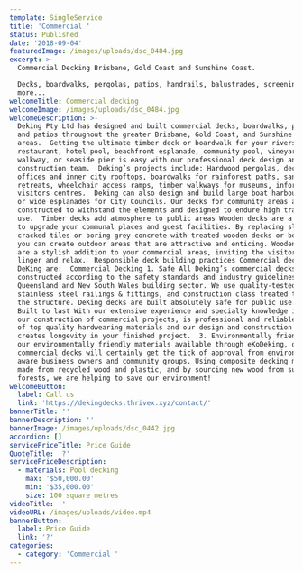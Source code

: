 ```yaml
---
template: SingleService
title: 'Commercial '
status: Published
date: '2018-09-04'
featuredImage: /images/uploads/dsc_0484.jpg
excerpt: >-
  Commercial Decking Brisbane, Gold Coast and Sunshine Coast.

  Decks, boardwalks, pergolas, patios, handrails, balustrades, screening and
  more...
welcomeTitle: Commercial decking
welcomeImage: /images/uploads/dsc_0484.jpg
welcomeDescription: >-
  Deking Pty Ltd has designed and built commercial decks, boardwalks, pergolas
  and patios throughout the greater Brisbane, Gold Coast, and Sunshine Coast
  areas.  Getting the ultimate timber deck or boardwalk for your riverside
  restaurant, hotel pool, beachfront esplanade, community pool, vineyard
  walkway, or seaside pier is easy with our professional deck design and deck
  construction team.  Deking’s projects include: Hardwood pergolas, decks for
  offices and inner city rooftops, boardwalks for rainforest paths, sanctuary
  retreats, wheelchair access ramps, timber walkways for museums, information &
  visitors centres.  Deking can also design and build large boat harbour piers
  or wide esplanades for City Councils. Our decks for community areas are
  constructed to withstand the elements and designed to endure high traffic
  use.  Timber decks add atmosphere to public areas Wooden decks are a great way
  to upgrade your communal places and guest facilities. By replacing slippery
  cracked tiles or boring grey concrete with treated wooden decks or boardwalks,
  you can create outdoor areas that are attractive and enticing. Wooden decks
  are a stylish addition to your commercial areas, inviting the visitor to
  linger and relax.  Responsible deck building practices Commercial decks from
  DeKing are:  Commercial Decking 1. Safe All Deking’s commercial decks are
  constructed according to the safety standards and industry guidelines for the
  Queensland and New South Wales building sector. We use quality-tested wood,
  stainless steel railings & fittings, and construction class treated timber for
  the structure. DeKing decks are built absolutely safe for public use.  2.
  Built to last With our extensive experience and specialty knowledge in decks,
  our construction of commercial projects, is professional and reliable. Our use
  of top quality hardwearing materials and our design and construction practice
  creates longevity in your finished project.  3. Environmentally friendly With
  our environmentally friendly materials available through eKoDeking, our
  commercial decks will certainly get the tick of approval from environmentally
  aware business owners and community groups. Using composite decking materials
  made from recycled wood and plastic, and by sourcing new wood from sustainable
  forests, we are helping to save our environment!
welcomeButton:
  label: Call us
  link: 'https://dekingdecks.thrivex.xyz/contact/'
bannerTitle: ''
bannerDescription: ''
bannerImage: /images/uploads/dsc_0442.jpg
accordion: []
servicePriceTitle: Price Guide
QuoteTitle: '?'
servicePriceDescription:
  - materials: Pool decking
    max: '$50,000.00'
    min: '$35,000.00'
    size: 100 square metres
videoTitle: ''
videoURL: /images/uploads/video.mp4
bannerButton:
  label: Price Guide
  link: '?'
categories:
  - category: 'Commercial '
---
```

